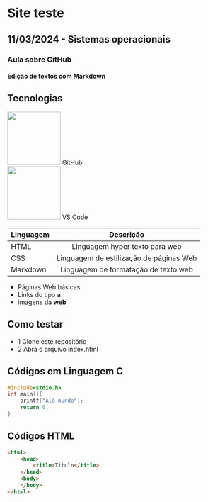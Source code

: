 # Site teste
## 11/03/2024 - Sistemas operacionais
### Aula sobre GitHub
#### Edição de textos com Markdown

## Tecnologias
<img src= "https://androidstudiofaqs.com/wp-content/uploads/2015/11/github.gif" style="width:120px"> GitHub<br>
<img src="https://th.bing.com/th/id/R.225fbbe09689a4a3219ae1e00fe2280b?rik=5bqX09pA9xFBlA&pid=ImgRaw&r=0" style="width:120px"> VS Code<br>  


|Linguagem|Descrição|
|-|:-:|
|HTML|Linguagem hyper texto para web|
|CSS|Linguagem de estilização de páginas Web|
|Markdown|Linguagem de formatação de texto web|

- Páginas Web básicas
- Links do tipo **a**
- imagens da **web**

## Como testar
- 1 Clone este repositório
- 2 Abra o arquivo index.html

## Códigos em Linguagem C
````c
#include<stdio.h>
int main(){
    printf("Alô mundo");
    return 0;
}
````
## Códigos HTML
````html
<html>
    <head>
        <title>Titulo</title>
    </head>
    <body>
    </body>
</html>
